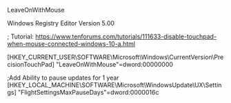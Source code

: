 LeaveOnWithMouse


Windows Registry Editor Version 5.00

; Tutorial: https://www.tenforums.com/tutorials/111633-disable-touchpad-when-mouse-connected-windows-10-a.html


[HKEY_CURRENT_USER\SOFTWARE\Microsoft\Windows\CurrentVersion\PrecisionTouchPad]
"LeaveOnWithMouse"=dword:00000000



;Add Ability to pause updates for 1 year
[HKEY_LOCAL_MACHINE\SOFTWARE\Microsoft\WindowsUpdate\UX\Settings]
"FlightSettingsMaxPauseDays"=dword:0000016c


